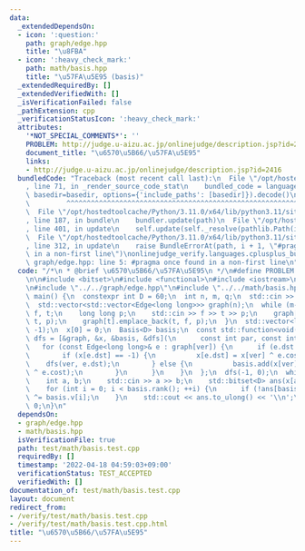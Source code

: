 ```yaml
---
data:
  _extendedDependsOn:
  - icon: ':question:'
    path: graph/edge.hpp
    title: "\u8FBA"
  - icon: ':heavy_check_mark:'
    path: math/basis.hpp
    title: "\u57FA\u5E95 (basis)"
  _extendedRequiredBy: []
  _extendedVerifiedWith: []
  _isVerificationFailed: false
  _pathExtension: cpp
  _verificationStatusIcon: ':heavy_check_mark:'
  attributes:
    '*NOT_SPECIAL_COMMENTS*': ''
    PROBLEM: http://judge.u-aizu.ac.jp/onlinejudge/description.jsp?id=2416
    document_title: "\u6570\u5B66/\u57FA\u5E95"
    links:
    - http://judge.u-aizu.ac.jp/onlinejudge/description.jsp?id=2416
  bundledCode: "Traceback (most recent call last):\n  File \"/opt/hostedtoolcache/Python/3.11.0/x64/lib/python3.11/site-packages/onlinejudge_verify/documentation/build.py\"\
    , line 71, in _render_source_code_stat\n    bundled_code = language.bundle(stat.path,\
    \ basedir=basedir, options={'include_paths': [basedir]}).decode()\n          \
    \         ^^^^^^^^^^^^^^^^^^^^^^^^^^^^^^^^^^^^^^^^^^^^^^^^^^^^^^^^^^^^^^^^^^^^^^^^^^^^^^^^^\n\
    \  File \"/opt/hostedtoolcache/Python/3.11.0/x64/lib/python3.11/site-packages/onlinejudge_verify/languages/cplusplus.py\"\
    , line 187, in bundle\n    bundler.update(path)\n  File \"/opt/hostedtoolcache/Python/3.11.0/x64/lib/python3.11/site-packages/onlinejudge_verify/languages/cplusplus_bundle.py\"\
    , line 401, in update\n    self.update(self._resolve(pathlib.Path(included), included_from=path))\n\
    \  File \"/opt/hostedtoolcache/Python/3.11.0/x64/lib/python3.11/site-packages/onlinejudge_verify/languages/cplusplus_bundle.py\"\
    , line 312, in update\n    raise BundleErrorAt(path, i + 1, \"#pragma once found\
    \ in a non-first line\")\nonlinejudge_verify.languages.cplusplus_bundle.BundleErrorAt:\
    \ graph/edge.hpp: line 5: #pragma once found in a non-first line\n"
  code: "/*\n * @brief \u6570\u5B66/\u57FA\u5E95\n */\n#define PROBLEM \"http://judge.u-aizu.ac.jp/onlinejudge/description.jsp?id=2416\"\
    \n\n#include <bitset>\n#include <functional>\n#include <iostream>\n#include <vector>\n\
    \n#include \"../../graph/edge.hpp\"\n#include \"../../math/basis.hpp\"\n\nint\
    \ main() {\n  constexpr int D = 60;\n  int n, m, q;\n  std::cin >> n >> m >> q;\n\
    \  std::vector<std::vector<Edge<long long>>> graph(n);\n  while (m--) {\n    int\
    \ f, t;\n    long long p;\n    std::cin >> f >> t >> p;\n    graph[f].emplace_back(f,\
    \ t, p);\n    graph[t].emplace_back(t, f, p);\n  }\n  std::vector<long long> x(n,\
    \ -1);\n  x[0] = 0;\n  Basis<D> basis;\n  const std::function<void(int, int)>\
    \ dfs = [&graph, &x, &basis, &dfs](\n      const int par, const int ver) {\n \
    \   for (const Edge<long long>& e : graph[ver]) {\n      if (e.dst != par) {\n\
    \        if (x[e.dst] == -1) {\n          x[e.dst] = x[ver] ^ e.cost;\n      \
    \    dfs(ver, e.dst);\n        } else {\n          basis.add(x[ver] ^ x[e.dst]\
    \ ^ e.cost);\n        }\n      }\n    }\n  };\n  dfs(-1, 0);\n  while (q--) {\n\
    \    int a, b;\n    std::cin >> a >> b;\n    std::bitset<D> ans(x[a] ^ x[b]);\n\
    \    for (int i = 0; i < basis.rank(); ++i) {\n      if (!ans[basis.msb[i]]) ans\
    \ ^= basis.v[i];\n    }\n    std::cout << ans.to_ulong() << '\\n';\n  }\n  return\
    \ 0;\n}\n"
  dependsOn:
  - graph/edge.hpp
  - math/basis.hpp
  isVerificationFile: true
  path: test/math/basis.test.cpp
  requiredBy: []
  timestamp: '2022-04-18 04:59:03+09:00'
  verificationStatus: TEST_ACCEPTED
  verifiedWith: []
documentation_of: test/math/basis.test.cpp
layout: document
redirect_from:
- /verify/test/math/basis.test.cpp
- /verify/test/math/basis.test.cpp.html
title: "\u6570\u5B66/\u57FA\u5E95"
---
```

